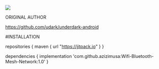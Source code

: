[![](https://jitpack.io/v/azizimusa/Wifi-Bluetooth-Mesh-Network.svg)](https://jitpack.io/#azizimusa/Wifi-Bluetooth-Mesh-Network)



ORIGINAL AUTHOR

https://github.com/udark/underdark-android


#INSTALLATION

repositories {
    maven { url "https://jitpack.io" }
}

dependencies {
	implementation 'com.github.azizimusa:Wifi-Bluetooth-Mesh-Network:1.0'
}